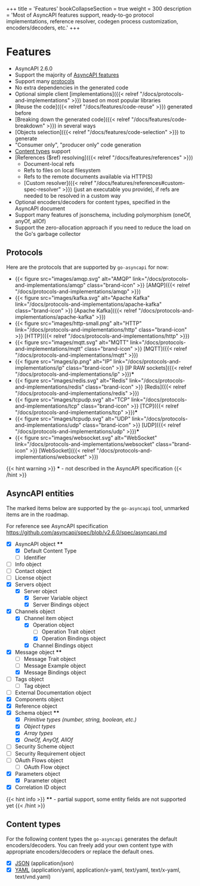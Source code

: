 +++
title = 'Features'
bookCollapseSection = true
weight = 300
description = 'Most of AsyncAPI features support, ready-to-go protocol implementations, reference resolver, codegen process customization, encoders/decoders, etc.'
+++

# Features

- AsyncAPI 2.6.0
- Support the majority of [AsyncAPI features](#asyncapi-entities)
- Support many [protocols](#protocols)
- No extra dependencies in the generated code
- Optional simple client [implementations]({{< relref "/docs/protocols-and-implementations" >}}) based on most 
  popular libraries
- [Reuse the code]({{< relref "/docs/features/code-reuse" >}}) generated before
- [Breaking down the generated code]({{< relref "/docs/features/code-breakdown" >}}) in several ways
- [Objects selection]({{< relref "/docs/features/code-selection" >}}) to generate
- "Consumer only", "producer only" code generation
- [Content types](#content-types) support
- [References ($ref) resolving]({{< relref "/docs/features/references" >}})
    - Document-local refs
    - Refs to files on local filesystem
    - Refs to the remote documents available via HTTP(S)
    - [Custom resolver]({{< relref "/docs/features/references#custom-spec-resolver" >}}) (just an executable you provide), if refs are needed to be resolved in a custom way
- Optional encoders/decoders for content types, specified in the AsyncAPI document
- Support many features of jsonschema, including polymorphism (oneOf, anyOf, allOf)
- Support the zero-allocation approach if you need to reduce the load on the Go's garbage collector


## Protocols

Here are the protocols that are supported by `go-asyncapi` for now:

- {{< figure src="images/amqp.svg" alt="AMQP" link="/docs/protocols-and-implementations/amqp" class="brand-icon" >}} [AMQP]({{< relref "/docs/protocols-and-implementations/amqp" >}})
- {{< figure src="images/kafka.svg" alt="Apache Kafka" link="/docs/protocols-and-implementations/apache-kafka" class="brand-icon" >}} [Apache Kafka]({{< relref "/docs/protocols-and-implementations/apache-kafka" >}})
- {{< figure src="images/http-small.png" alt="HTTP" link="/docs/protocols-and-implementations/http" class="brand-icon" >}} [HTTP]({{< relref "/docs/protocols-and-implementations/http" >}})
- {{< figure src="images/mqtt.svg" alt="MQTT" link="/docs/protocols-and-implementations/mqtt" class="brand-icon" >}} [MQTT]({{< relref "/docs/protocols-and-implementations/mqtt" >}})
- {{< figure src="images/ip.png" alt="IP" link="/docs/protocols-and-implementations/ip" class="brand-icon" >}} [IP RAW sockets]({{< relref "/docs/protocols-and-implementations/ip" >}})**&ast;**
- {{< figure src="images/redis.svg" alt="Redis" link="/docs/protocols-and-implementations/redis" class="brand-icon" >}} [Redis]({{< relref "/docs/protocols-and-implementations/redis" >}})
- {{< figure src="images/tcpudp.svg" alt="TCP" link="/docs/protocols-and-implementations/tcp" class="brand-icon" >}} [TCP]({{< relref "/docs/protocols-and-implementations/tcp" >}})**&ast;**
- {{< figure src="images/tcpudp.svg" alt="UDP" link="/docs/protocols-and-implementations/udp" class="brand-icon" >}} [UDP]({{< relref "/docs/protocols-and-implementations/udp" >}})**&ast;**
- {{< figure src="images/websocket.svg" alt="WebSocket" link="/docs/protocols-and-implementations/websocket" class="brand-icon" >}} [WebSocket]({{< relref "/docs/protocols-and-implementations/websocket" >}})

{{< hint warning >}}
**&ast;** - not described in the AsyncAPI specification
{{< /hint >}}

## AsyncAPI entities

The marked items below are supported by the `go-asyncapi` tool, unmarked items are in the roadmap.

For reference see AsyncAPI specification https://github.com/asyncapi/spec/blob/v2.6.0/spec/asyncapi.md

- [x] AsyncAPI object **&ast;&ast;**
    - [x] Default Content Type
    - [ ] Identifier
- [ ] Info object
- [ ] Contact object
- [ ] License object
- [x] Servers object
    - [x] Server object
        - [x] Server Variable object
        - [x] Server Bindings object
- [x] Channels object
    - [x] Channel item object
        - [x] Operation object
            - [ ] Operation Trait object
            - [x] Operation Bindings object
        - [x] Channel Bindings object
- [x] Message object **&ast;&ast;**
    - [ ] Message Trait object
    - [ ] Message Example object
    - [x] Message Bindings object
- [ ] Tags object
    - [ ] Tag object
- [ ] External Documentation object
- [x] Components object
- [x] Reference object
- [x] Schema object **&ast;&ast;**
    - [x] _Primitive types (number, string, boolean, etc.)_
    - [x] _Object types_
    - [x] _Array types_
    - [x] _OneOf, AnyOf, AllOf_
- [ ] Security Scheme object
- [ ] Security Requirement object
- [ ] OAuth Flows object
    - [ ] OAuth Flow object
- [x] Parameters object
    - [x] Parameter object
- [x] Correlation ID object

{{< hint info >}}
**&ast;&ast;** - partial support, some entity fields are not supported yet
{{< /hint >}}

## Content types

For the following content types the `go-asyncapi` generates the default encoders/decoders. You can freely add your 
own content type with appropriate encoders/decoders or replace the default ones.

- [x] [JSON](https://pkg.go.dev/encoding/json) (application/json)
- [x] [YAML](https://gopkg.in/yaml.v3) (application/yaml, application/x-yaml, text/yaml, text/x-yaml, text/vnd.yaml)
